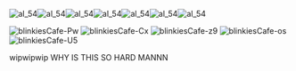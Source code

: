 ![al_54](https://github.com/user-attachments/assets/c7e780c7-3bc7-4a67-85ab-87c20c8e47be)![al_54](https://github.com/user-attachments/assets/c7e780c7-3bc7-4a67-85ab-87c20c8e47be)![al_54](https://github.com/user-attachments/assets/c7e780c7-3bc7-4a67-85ab-87c20c8e47be)![al_54](https://github.com/user-attachments/assets/c7e780c7-3bc7-4a67-85ab-87c20c8e47be)![al_54](https://github.com/user-attachments/assets/c7e780c7-3bc7-4a67-85ab-87c20c8e47be)![al_54](https://github.com/user-attachments/assets/c7e780c7-3bc7-4a67-85ab-87c20c8e47be)![al_54](https://github.com/user-attachments/assets/c7e780c7-3bc7-4a67-85ab-87c20c8e47be)

  ![blinkiesCafe-Pw](https://github.com/user-attachments/assets/75535d17-eeab-49f0-8efd-560d97ead0ac)  ![blinkiesCafe-Cx](https://github.com/user-attachments/assets/97fcb877-59b3-4be8-a0b0-ac051dea6f61) ![blinkiesCafe-z9](https://github.com/user-attachments/assets/793e5fc6-c288-4a6f-960d-b0a2f2d6b0a5) ![blinkiesCafe-os](https://github.com/user-attachments/assets/ea7f3e29-19e6-490d-9d5f-05d1daab488f) ![blinkiesCafe-U5](https://github.com/user-attachments/assets/7092b447-3d40-43bf-8a43-6419fd911f10)



wipwipwip WHY IS THIS SO HARD MANNN
